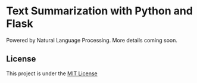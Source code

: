 # Text Summarization with Python and Flask
Powered by Natural Language Processing. More details coming soon.

## License
This project is under the [MIT License](/LICENSE)
